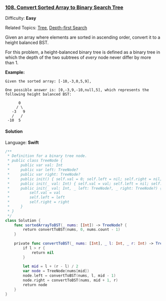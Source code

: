 ### [108\. Convert Sorted Array to Binary Search Tree](https://leetcode.com/problems/convert-sorted-array-to-binary-search-tree/)

Difficulty: **Easy**  

Related Topics: [Tree](https://leetcode.com/tag/tree/), [Depth-first Search](https://leetcode.com/tag/depth-first-search/)


Given an array where elements are sorted in ascending order, convert it to a height balanced BST.

For this problem, a height-balanced binary tree is defined as a binary tree in which the depth of the two subtrees of _every_ node never differ by more than 1.

**Example:**

```
Given the sorted array: [-10,-3,0,5,9],

One possible answer is: [0,-3,9,-10,null,5], which represents the following height balanced BST:

      0
     / \
   -3   9
   /   /
 -10  5
```


#### Solution

Language: **Swift**

```swift
/**
 * Definition for a binary tree node.
 * public class TreeNode {
 *     public var val: Int
 *     public var left: TreeNode?
 *     public var right: TreeNode?
 *     public init() { self.val = 0; self.left = nil; self.right = nil; }
 *     public init(_ val: Int) { self.val = val; self.left = nil; self.right = nil; }
 *     public init(_ val: Int, _ left: TreeNode?, _ right: TreeNode?) {
 *         self.val = val
 *         self.left = left
 *         self.right = right
 *     }
 * }
 */
class Solution {
    func sortedArrayToBST(_ nums: [Int]) -> TreeNode? {
        return convertToBST(nums, 0, nums.count - 1)
    }
    
    private func convertToBST(_ nums: [Int], _ l: Int, _ r: Int) -> TreeNode? {
        if l > r {
            return nil
        }
        
        let mid = l + (r - l) / 2
        var node = TreeNode(nums[mid])
        node.left = convertToBST(nums, l, mid - 1)
        node.right = convertToBST(nums, mid + 1, r)
        return node
    }
}
```